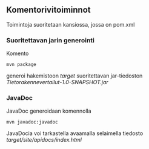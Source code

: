 ## Komentorivitoiminnot

Toimintoja suoritetaan kansiossa, jossa on pom.xml

### Suoritettavan jarin generointi

Komento

```
mvn package
```

generoi hakemistoon _target_ suoritettavan jar-tiedoston _Tietorakennevertailut-1.0-SNAPSHOT.jar_

### JavaDoc

JavaDoc generoidaan komennolla

```
mvn javadoc:javadoc
```

JavaDocia voi tarkastella avaamalla selaimella tiedosto _target/site/apidocs/index.html_
